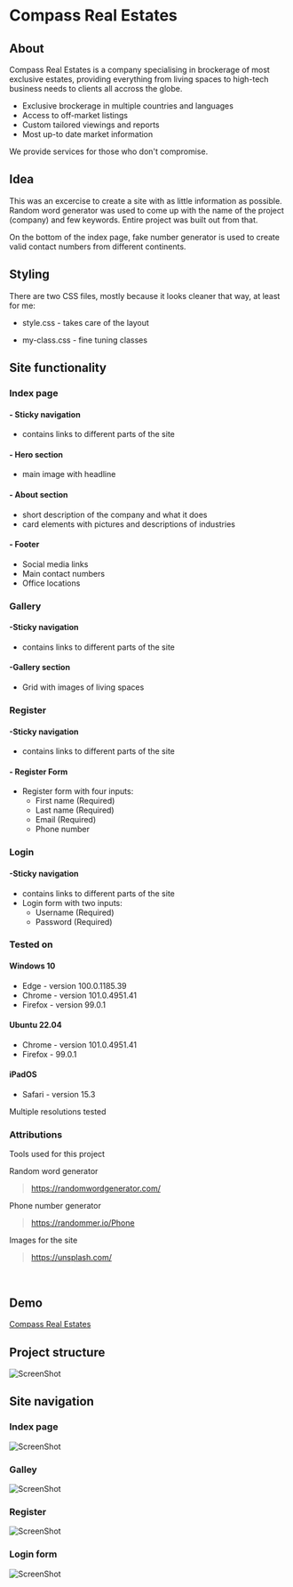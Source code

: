 # Compass Real Estates


## About
Compass Real Estates is a company specialising in brockerage of most exclusive estates, providing everything from living spaces to high-tech business needs to clients all accross the globe.

* Exclusive brockerage in multiple countries and languages
* Access to off-market listings
* Custom tailored viewings and reports
* Most up-to date market information

We provide services for those who don't compromise.

## Idea

This was an excercise to create a site with as little information as possible. Random word generator was used to come up with the name of the project (company) and few keywords. Entire project was built out from that.

On the bottom of the index page, fake number generator is used to create valid contact numbers from different continents. 


## Styling
There are two CSS files, mostly because it looks cleaner that way, at least for me:

* style.css - takes care of the layout

* my-class.css - fine tuning classes

## Site functionality
### Index page 

#### - Sticky navigation 
* contains links to different parts of the site

#### - Hero section 
* main image with headline

#### - About section 
* short description of the company and what it does
* card elements with pictures and descriptions of industries
    
#### - Footer
* Social media links
* Main contact numbers
* Office locations

### Gallery
#### -Sticky navigation
* contains links to different parts of the site

#### -Gallery section
* Grid with images of living spaces

### Register
#### -Sticky navigation
* contains links to different parts of the site
#### - Register Form
* Register form with four inputs:
    * First name (Required) 
    * Last name (Required)
    * Email (Required)
    * Phone number

### Login
#### -Sticky navigation
* contains links to different parts of the site
* Login form with two inputs:
    * Username (Required) 
    * Password (Required)


### Tested on
#### Windows 10 
* Edge - version 100.0.1185.39
* Chrome - version 101.0.4951.41
* Firefox - version 99.0.1
#### Ubuntu 22.04
* Chrome - version 101.0.4951.41
* Firefox - 99.0.1
#### iPadOS
* Safari - version 15.3

Multiple resolutions tested

### Attributions

Tools used for this project

Random word generator
> https://randomwordgenerator.com/

Phone number generator
> https://randommer.io/Phone

Images for the site
> https://unsplash.com/

<br/>

## Demo
[Compass Real Estates](https://azelliott.github.io/compass-real-estate/)

## Project structure
![ScreenShot](assets/images/screenshots/project-structure.png)

## Site navigation
### Index page 

![ScreenShot](assets/images/screenshots/compass-index.png)


### Galley

![ScreenShot](assets/images/screenshots/compass-gallery.png)


### Register 

![ScreenShot](assets/images/screenshots/compass-register.png)


### Login form

![ScreenShot](assets/images/screenshots/compass-login.png)
